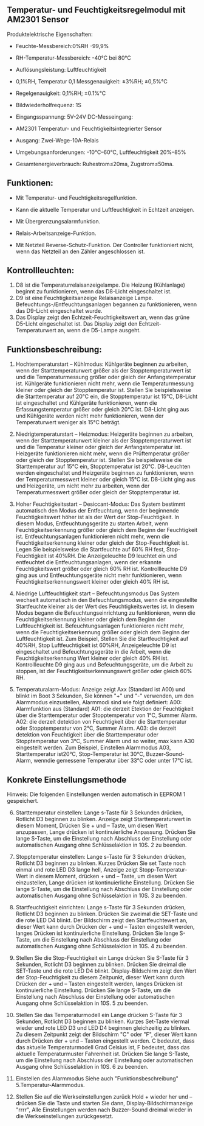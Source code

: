 ## Temperatur- und Feuchtigkeitsregelmodul mit AM2301 Sensor

Produktelektrische Eigenschaften:

- Feuchte-Messbereich:0%RH -99,9%

- RH-Temperatur-Messbereich: -40°C bei 80°C

- Auflösungsleistung: Luftfeuchtigkeit

- 0,1%RH, Temperatur 0,1 Messgenauigkeit: ±3%RH; ±0,5%°C

- Regelgenauigkeit: 0,1%RH; ±0.1%°C

- Bildwiederholfrequenz: 1S

- Eingangsspannung: 5V-24V DC-Messeingang:

- AM2301 Temperatur- und Feuchtigkeitsintegrierter Sensor

- Ausgang: Zwei-Wege-10A-Relais

- Umgebungsanforderungen: -10°C–60°C, Luftfeuchtigkeit 20%–85%

- Gesamtenergieverbrauch: Ruhestrom≤20ma, Zugstrom≤50ma.

## Funktionen:

- Mit Temperatur- und Feuchtigkeitsregelfunktion.

- Kann die aktuelle Temperatur und Luftfeuchtigkeit in Echtzeit anzeigen.

- Mit Übergrenzungsalarmfunktion.

- Relais-Arbeitsanzeige-Funktion.

- Mit Netzteil Reverse-Schutz-Funktion. Der Controller funktioniert nicht, wenn das Netzteil an den Zähler angeschlossen ist.


## Kontrollleuchten:

1. D8 ist die Temperaturrelaisanzeigelampe. Die Heizung (Kühlanlage) beginnt zu funktionieren, wenn das D8-Licht eingeschaltet ist.
2. D9 ist eine Feuchtigkeitsanzeige Relaisanzeige Lampe. Befeuchtungs-/Entfeuchtungsanlagen begannen zu funktionieren, wenn das D9-Licht eingeschaltet wurde.
3. Das Display zeigt den Echtzeit-Feuchtigkeitswert an, wenn das grüne D5-Licht eingeschaltet ist. Das Display zeigt den Echtzeit-Temperaturwert an, wenn die D5-Lampe ausgeht.
 
## Funktionsbeschreibung:

1. Hochtemperaturstart – Kühlmodus:
Kühlgeräte beginnen zu arbeiten, wenn der Starttemperaturwert größer als der Stopptemperaturwert ist und die Temperaturmessung größer oder gleich der Anfangstemperatur ist. Kühlgeräte funktionieren nicht mehr, wenn die Temperaturmessung kleiner oder gleich der Stopptemperatur ist.
Stellen Sie beispielsweise die Starttemperatur auf 20°C ein, die Stopptemperatur ist 15°C, D8-Licht ist eingeschaltet und Kühlgeräte funktionieren, wenn die Erfassungstemperatur größer oder gleich 20°C ist. D8-Licht ging aus und Kühlgeräte werden nicht mehr funktionieren, wenn der Temperaturwert weniger als 15°C beträgt. 

2. Niedrigtemperaturstart – Heizmodus: 
Heizgeräte beginnen zu arbeiten, wenn der Starttemperaturwert kleiner als der Stopptemperaturwert ist und die Temperatur kleiner oder gleich der Anfangstemperatur ist. Heizgeräte funktionieren nicht mehr, wenn die Prüftemperatur größer oder gleich der Stopptemperatur ist.
Stellen Sie beispielsweise die Starttemperatur auf 15°C ein, Stopptemperatur ist 20°C. D8-Leuchten werden eingeschaltet und Heizgeräte beginnen zu funktionieren, wenn der Temperaturmesswert kleiner oder gleich 15°C ist. D8-Licht ging aus und Heizgeräte, um nicht mehr zu arbeiten, wenn der Temperaturmesswert größer oder gleich der Stopptemperatur ist. 

3. Hoher Feuchtigkeitsstart – Desiccant-Modus:
Das System bestimmt automatisch den Modus der Entfeuchtung, wenn der beginnende Feuchtigkeitswert höher ist als der Wert der Stop-Feuchtigkeit.
In diesem Modus, Entfeuchtungsgeräte zu starten Arbeit, wenn Feuchtigkeitserkennung größer oder gleich dem Beginn der Feuchtigkeit ist. Entfeuchtungsanlagen funktionieren nicht mehr, wenn die Feuchtigkeitserkennung kleiner oder gleich der Stop-Feuchtigkeit ist. Legen Sie beispielsweise die Startfeuchte auf 60% RH fest, Stop-Feuchtigkeit ist 40%RH. Die Anzeigeleuchte D9 leuchtet ein und entfeuchtet die Entfeuchtungsanlagen, wenn der erkannte Feuchtigkeitswert größer oder gleich 60% RH ist. Kontrollleuchte D9 ging aus und Entfeuchtungsgeräte nicht mehr funktionieren, wenn Feuchtigkeitserkennungswert kleiner oder gleich 40% RH ist. 

4. Niedrige Luftfeuchtigkeit start – Befeuchtungsmodus 
Das System wechselt automatisch in den Befeuchtungsmodus, wenn die eingestellte Startfeuchte kleiner als der Wert des Feuchtigkeitswertes ist.
In diesem Modus begann die Befeuchtungseinrichtung zu funktionieren, wenn die Feuchtigkeitserkennung kleiner oder gleich dem Beginn der Luftfeuchtigkeit ist. Befeuchtungsanlagen funktionieren nicht mehr, wenn die Feuchtigkeitserkennung größer oder gleich dem Beginn der Luftfeuchtigkeit ist. Zum Beispiel, Stellen Sie die Startfeuchtigkeit auf 40%RH, Stop Luftfeuchtigkeit ist 60%RH, Anzeigeleuchte D9 ist eingeschaltet und Befeuchtungsgeräte in die Arbeit, wenn die Feuchtigkeitserkennung Wert kleiner oder gleich 40% RH ist. Kontrollleuchte D9 ging aus und Befeuchtungsgeräte, um die Arbeit zu stoppen, ist der Feuchtigkeitserkennungswert größer oder gleich 60% RH.

5. Temperaturalarm-Modus: 
Anzeige zeigt Axx (Standard ist A00) und blinkt im Boot 3 Sekunden, Sie können "+" und "-" verwenden, um den Alarmmodus einzustellen, Alarmmodi sind wie folgt definiert: A00: Alarmfunktion aus (Standard) A01: die derzeit Etektion der Feuchtigkeit über die Starttemperatur oder Stopptemperatur von 1°C, Summer Alarm. A02: die derzeit detektion von Feuchtigkeit über die Starttemperatur oder Stopptemperatur von 2°C, Summer Alarm. A03: die derzeit detektion von Feuchtigkeit über die Starttemperatur oder Stopptemperatur von 3°C, Summer Alarm und so weiter, max kann A30 eingestellt werden. Zum Beispiel, Einstellen Alarmmodus A03, Starttemperatur ist20°C, Stop-Temperatur ist 30°C, Buzzer-Sound-Alarm, wenndie gemessene Temperatur über 33°C oder unter 17°C ist.

## Konkrete Einstellungsmethode

Hinweis: Die folgenden Einstellungen werden automatisch in EEPROM 1 gespeichert. 

6. Starttemperatur einstellen:
Lange s-Taste für 3 Sekunden drücken, Rotlicht D3 beginnen zu blinken. Anzeige zeigt Starttemperaturwert in diesem Moment, Drücken Sie + und – Taste, um diesen Wert anzupassen, Lange drücken ist kontinuierliche Anpassung. Drücken Sie lange S-Taste, um die Einstellung nach Abschluss der Einstellung
oder automatischen Ausgang ohne Schlüsselaktion in 10S. 2 zu beenden. 

7. Stopptemperatur einstellen:
Lange s-Taste für 3 Sekunden drücken, Rotlicht D3 beginnen zu blinken. Kurzes Drücken Sie set Taste noch einmal und rote LED D3 lange hell, Anzeige zeigt Stopp-Temperatur-Wert in diesem Moment, drücken + und – Taste, um diesen Wert einzustellen, Lange drücken ist kontinuierliche Einstellung. Drücken Sie lange S-Taste, um die Einstellung nach Abschluss der Einstellung
oder automatischen Ausgang ohne Schlüsselaktion in 10S. 3 zu beenden. 

8. Startfeuchtigkeit einrichten:
Lange s-Taste für 3 Sekunden drücken, Rotlicht D3 beginnen zu blinken. Drücken Sie zweimal die SET-Taste und die rote LED D4 blinkt. Der Bildschirm zeigt den Startfeuchtewert an, dieser Wert kann durch Drücken der + und – Tasten eingestellt werden, langes Drücken ist kontinuierliche Einstellung. Drücken Sie lange S-Taste, um die Einstellung nach Abschluss der Einstellung oder automatischen Ausgang ohne Schlüsselaktion in 10S. 4 zu beenden. 

9. Stellen Sie die Stop-Feuchtigkeit ein
Lange drücken Sie S-Taste für 3 Sekunden, Rotlicht D3 beginnen zu blinken. Drücken Sie dreimal die SET-Taste und die rote LED D4 blinkt. Display-Bildschirm zeigt den Wert der Stop-Feuchtigkeit zu diesem Zeitpunkt, dieser Wert kann durch Drücken der + und – Tasten eingestellt werden, langes Drücken ist kontinuierliche Einstellung. Drücken Sie lange S-Taste, um die Einstellung nach Abschluss der Einstellung
oder automatischen Ausgang ohne Schlüsselaktion in 10S. 5 zu beenden. 

10. Stellen Sie das Temperaturmodell ein 
Lange drücken S-Taste für 3 Sekunden, Rotlicht D3 beginnen zu blinken. Kurzes Set-Taste viermal wieder und rote LED D3 und LED D4 beginnen gleichzeitig zu blinken. Zu diesem Zeitpunkt zeigt der Bildschirm "C" oder "F", dieser Wert kann durch Drücken der + und – Tasten eingestellt werden. C bedeutet, dass das aktuelle Temperaturmodell Grad Celsius ist, F bedeutet, dass das aktuelle Temperaturmuster Fahrenheit ist. Drücken Sie lange S-Taste, um die Einstellung nach Abschluss der Einstellung oder automatischen Ausgang ohne Schlüsselaktion in 10S. 6 zu beenden. 

11. Einstellen des Alarmmodus 
Siehe auch "Funktionsbeschreibung" 5.Temperatur-Alarmmodus.

12. Stellen Sie auf die Werkseinstellungen zurück
Hold + wieder her und – drücken Sie die Taste und starten Sie dann, Display-Bildschirmanzeige "rrrr", Alle Einstellungen werden nach Buzzer-Sound dreimal wieder in die Werkseinstellungen zurückgesetzt.
